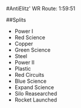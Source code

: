 
#AntiElitz' WR Route: 1:59:51

##Splits

- Power I
- Red Science
- Copper
- Green Science
- Steel
- Power II
- Plastic
- Red Circuits
- Blue Science
- Expand Science
- Silo Reasearched
- Rocket Launched
